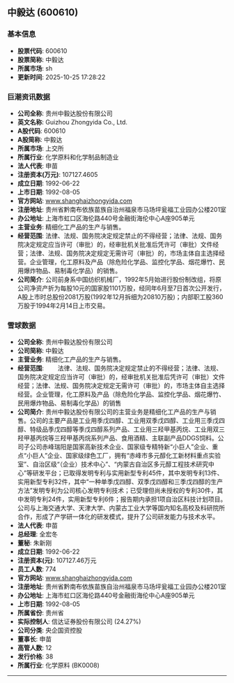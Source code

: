 ## 中毅达 (600610)

### 基本信息

- **股票代码**: 600610
- **股票简称**: 中毅达
- **所属市场**: sh
- **更新时间**: 2025-10-25 17:28:22

### 巨潮资讯数据

- **公司全称**: 贵州中毅达股份有限公司
- **英文名称**: Guizhou Zhongyida Co., Ltd.
- **A股代码**: 600610
- **A股简称**: 中毅达
- **所属市场**: 上交所
- **所属行业**: 化学原料和化学制品制造业
- **法人代表**: 申苗
- **注册资本(万元)**: 107127.4605
- **成立日期**: 1992-06-22
- **上市日期**: 1992-08-05
- **官方网站**: www.shanghaizhongyida.com
- **注册地址**: 贵州省黔南布依族苗族自治州福泉市马场坪瓮福工业园办公楼201室
- **办公地址**: 上海市虹口区海伦路440号金融街海伦中心A座905单元
- **主营业务**: 精细化工产品的生产与销售。
- **经营范围**: 法律、法规、国务院决定规定禁止的不得经营；法律、法规、国务院决定规定应当许可（审批）的，经审批机关批准后凭许可（审批）文件经营；法律、法规、国务院决定规定无需许可（审批）的，市场主体自主选择经营。企业管理，化工原料及产品（除危险化学品、监控化学品、烟花爆竹、民用爆炸物品、易制毒化学品）的销售。
- **公司简介**: 公司前身系中国纺织机械厂，1992年5月始进行股份制改组，将原公司净资产折为每股10元的国家股1101万股，经同年6月至7日首次公开发行，A股上市时总股份2081万股(1992年12月拆细为20810万股)；内部职工股360万股于1994年2月14日上市交易。

### 雪球数据

- **公司全称**: 贵州中毅达股份有限公司
- **公司简称**: 中毅达
- **主营业务**: 精细化工产品的生产与销售。
- **经营范围**: 　　法律、法规、国务院决定规定禁止的不得经营；法律、法规、国务院决定规定应当许可（审批）的，经审批机关批准后凭许可（审批）文件经营；法律、法规、国务院决定规定无需许可（审批）的，市场主体自主选择经营。企业管理，化工原料及产品（除危险化学品、监控化学品、烟花爆竹、民用爆炸物品、易制毒化学品）的销售
- **公司简介**: 贵州中毅达股份有限公司的主营业务是精细化工产品的生产与销售。公司的主要产品是工业用季戊四醇、工业用双季戊四醇、工业用三季戊四醇、特级品季戊四醇等季戊四醇系列产品、工业用三羟甲基丙烷、工业用双三羟甲基丙烷等三羟甲基丙烷系列产品、食用酒精、主联副产品DDGS饲料。公司子公司赤峰瑞阳是国家高新技术企业、国家级专精特新“小巨人”企业、重点“小巨人”企业、国家级绿色工厂，拥有“赤峰市多元醇化工新材料重点实验室”、自治区级“（企业）技术中心”、“内蒙古自治区多元醇工程技术研究中心”等研发平台；已取得发明专利与实用新型专利45件，其中发明专利13件、实用新型专利32件，其中“一种单季戊四醇、双季戊四醇和三季戊四醇的生产方法”发明专利为公司核心发明专利技术；已受理但尚未授权的专利30件，其中发明专利24件，实用新型专利6件；报告期内承担1项自治区科技计划项目。公司与上海交通大学、天津大学、内蒙古工业大学等国内知名高校及科研院所合作，形成了产学研一体化的研发模式，提升了公司研发能力与技术水平。
- **法人代表**: 申苗
- **总经理**: 全宏冬
- **董秘**: 朱新刚
- **成立日期**: 1992-06-22
- **注册资本(元)**: 107127.46万元
- **员工人数**: 774
- **官方网站**: www.shanghaizhongyida.com
- **注册地址**: 贵州省黔南布依族苗族自治州福泉市马场坪瓮福工业园办公楼201室
- **办公地址**: 上海市虹口区海伦路440号金融街海伦中心A座905单元
- **上市日期**: 1992-08-05
- **所属省份**: 贵州省
- **实际控制人**: 信达证券股份有限公司 (24.27%)
- **公司分类**: 央企国资控股
- **董事长**: 申苗
- **高管人数**: 12
- **发行价格**: 38
- **所属行业**: 化学原料 (BK0008)

---